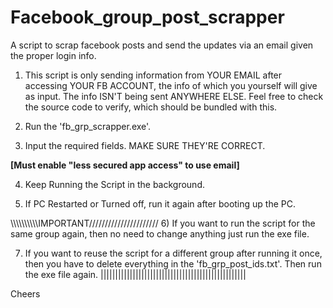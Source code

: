 # Facebook_group_post_scrapper
A script to scrap facebook posts and send the updates via an email given the proper login info.

1) This script is only sending information from YOUR
   EMAIL after accessing YOUR FB ACCOUNT, the info of
   which you yourself will give as input. The info
   ISN'T being sent ANYWHERE ELSE. Feel free to check
   the source code to verify, which should be bundled
   with this.

2) Run the 'fb_grp_scrapper.exe'.

3) Input the required fields. MAKE SURE THEY'RE CORRECT.

**[Must enable "less secured app access" to use email]**

4) Keep Running the Script in the background.

5) If PC Restarted or Turned off, run it again after
   booting up the PC.

\\\\\\\\\\\\\\\\\\\IMPORTANT//////////////////////
6) If you want to run the script for the same group
   again, then no need to change anything just run 
   the exe file.

7) If you want to reuse the script for a different
   group after running it once, then you have to 
   delete everything in the 'fb_grp_post_ids.txt'.
   Then run the exe file again.
||||||||||||||||||||||||||||||||||||||||||||||||||

Cheers
